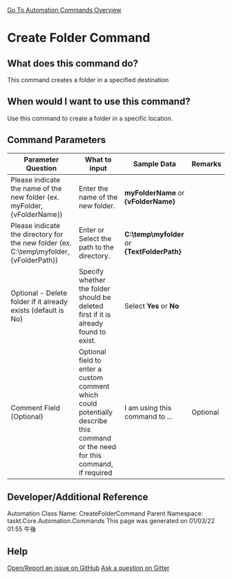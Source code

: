 <!--TITLE: Create Folder Command -->
<!-- SUBTITLE: a command in the Folder Operation Commands group. -->
[Go To Automation Commands Overview](/automation-commands.md)


# Create Folder Command


## What does this command do?
This command creates a folder in a specified destination


## When would I want to use this command?
Use this command to create a folder in a specific location.


## Command Parameters
| Parameter Question   	| What to input  	|  Sample Data 	| Remarks  	|
| ---                    | ---               | ---           | ---       |
|Please indicate the name of the new folder (ex. myFolder, {vFolderName})|Enter the name of the new folder.|**myFolderName** or **{vFolderName}**||
|Please indicate the directory for the new folder (ex. C:\temp\myfolder, {vFolderPath})|Enter or Select the path to the directory.|**C:\temp\myfolder** or **{TextFolderPath}**||
|Optional - Delete folder if it already exists (default is No)|Specify whether the folder should be deleted first if it is already found to exist.|Select **Yes** or **No**||
|Comment Field (Optional)|Optional field to enter a custom comment which could potentially describe this command or the need for this command, if required|I am using this command to ...|Optional|










## Developer/Additional Reference
Automation Class Name: CreateFolderCommand
Parent Namespace: taskt.Core.Automation.Commands
This page was generated on 01/03/22 01:55 午後


## Help
[Open/Report an issue on GitHub](https://github.com/saucepleez/taskt/issues/new)
[Ask a question on Gitter](https://gitter.im/taskt-rpa/Lobby)
